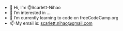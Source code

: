 - 👋 Hi, I’m @Scarlett-Nihao
- 👀 I’m interested in ...
- 🌱 I’m currently learning to code on freeCodeCamp.org
- 📫 My email is: scarlett.nihao@gmail.com

<!---
Scarlett-Nihao/Scarlett-Nihao is a ✨ special ✨ repository because its `README.md` (this file) appears on your GitHub profile.
You can click the Preview link to take a look at your changes.
--->
